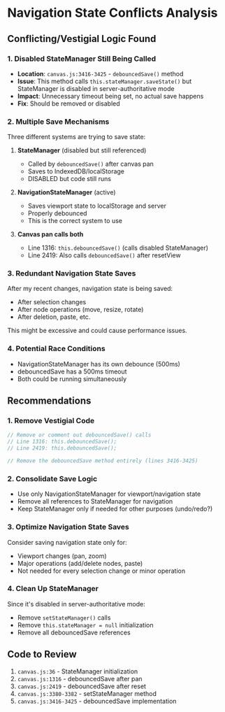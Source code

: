 # Navigation State Conflicts Analysis

## Conflicting/Vestigial Logic Found

### 1. **Disabled StateManager Still Being Called**
- **Location**: `canvas.js:3416-3425` - `debouncedSave()` method
- **Issue**: This method calls `this.stateManager.saveState()` but StateManager is disabled in server-authoritative mode
- **Impact**: Unnecessary timeout being set, no actual save happens
- **Fix**: Should be removed or disabled

### 2. **Multiple Save Mechanisms**
Three different systems are trying to save state:
1. **StateManager** (disabled but still referenced)
   - Called by `debouncedSave()` after canvas pan
   - Saves to IndexedDB/localStorage
   - DISABLED but code still runs

2. **NavigationStateManager** (active)
   - Saves viewport state to localStorage and server
   - Properly debounced
   - This is the correct system to use

3. **Canvas pan calls both**
   - Line 1316: `this.debouncedSave()` (calls disabled StateManager)
   - Line 2419: Also calls `debouncedSave()` after resetView

### 3. **Redundant Navigation State Saves**
After my recent changes, navigation state is being saved:
- After selection changes
- After node operations (move, resize, rotate)
- After deletion, paste, etc.

This might be excessive and could cause performance issues.

### 4. **Potential Race Conditions**
- NavigationStateManager has its own debounce (500ms)
- debouncedSave has a 500ms timeout
- Both could be running simultaneously

## Recommendations

### 1. Remove Vestigial Code
```javascript
// Remove or comment out debouncedSave() calls
// Line 1316: this.debouncedSave(); 
// Line 2419: this.debouncedSave();

// Remove the debouncedSave method entirely (lines 3416-3425)
```

### 2. Consolidate Save Logic
- Use only NavigationStateManager for viewport/navigation state
- Remove all references to StateManager for navigation
- Keep StateManager only if needed for other purposes (undo/redo?)

### 3. Optimize Navigation State Saves
Consider saving navigation state only for:
- Viewport changes (pan, zoom)
- Major operations (add/delete nodes, paste)
- Not needed for every selection change or minor operation

### 4. Clean Up StateManager
Since it's disabled in server-authoritative mode:
- Remove `setStateManager()` calls
- Remove `this.stateManager = null` initialization
- Remove all debouncedSave references

## Code to Review
1. `canvas.js:36` - StateManager initialization
2. `canvas.js:1316` - debouncedSave after pan
3. `canvas.js:2419` - debouncedSave after reset
4. `canvas.js:3380-3382` - setStateManager method
5. `canvas.js:3416-3425` - debouncedSave implementation